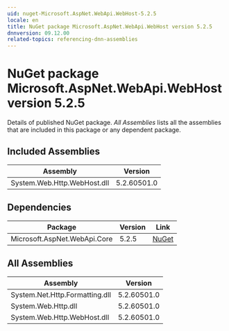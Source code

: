 ```yaml
---
uid: nuget-Microsoft.AspNet.WebApi.WebHost-5.2.5
locale: en
title: NuGet package Microsoft.AspNet.WebApi.WebHost version 5.2.5
dnnversion: 09.12.00
related-topics: referencing-dnn-assemblies
---
```


# NuGet package Microsoft.AspNet.WebApi.WebHost version 5.2.5
Details of published NuGet package.
*All Assemblies* lists all the assemblies that are included in this package or any dependent package.

## Included Assemblies

|Assembly|Version|
|---|---|
|System.Web.Http.WebHost.dll|5.2.60501.0|

## Dependencies

|Package|Version|Link|
|---|---|---|
|Microsoft.AspNet.WebApi.Core|5.2.5|[NuGet](https://www.nuget.org/packages/Microsoft.AspNet.WebApi.Core/5.2.5)|

## All Assemblies

|Assembly|Version|
|---|---|
|System.Net.Http.Formatting.dll|5.2.60501.0|
|System.Web.Http.dll|5.2.60501.0|
|System.Web.Http.WebHost.dll|5.2.60501.0|

